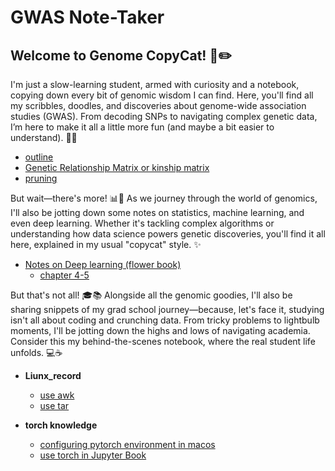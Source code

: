 # GWAS Note-Taker

## Welcome to Genome CopyCat! 🧬✏️

I'm just a slow-learning student, armed with curiosity and a notebook, copying down every bit of genomic wisdom I can find. Here, you'll find all my scribbles, doodles, and discoveries about genome-wide association studies (GWAS). From decoding SNPs to navigating complex genetic data, I’m here to make it all a little more fun (and maybe a bit easier to understand). 🧠💡

- [outline](./src/outline.md)
- [Genetic Relationship Matrix or kinship matrix](./src/GRM)
- [pruning](./src/pruning.md)

But wait—there's more! 📊🤖 As we journey through the world of genomics, I'll also be jotting down some notes on statistics, machine learning, and even deep learning. Whether it's tackling complex algorithms or understanding how data science powers genetic discoveries, you'll find it all here, explained in my usual "copycat" style. ✨

- [Notes on Deep learning (flower book)](./deep-learning-flower-book-note/)
  - [chapter 4-5](./deep-learning-flower-book-note/chapter4-5.md)

But that's not all! 🎓📚 Alongside all the genomic goodies, I'll also be sharing snippets of my grad school journey—because, let's face it, studying isn't all about coding and crunching data. From tricky problems to lightbulb moments, I'll be jotting down the highs and lows of navigating academia. Consider this my behind-the-scenes notebook, where the real student life unfolds. 💻☕

- **Liunx_record**
  - [use awk](./Linux_record/use-awk.md)
  - [use tar](./Linux_record/use-tar.md)

- **torch knowledge**
  - [configuring pytorch environment in macos](./torch-knowledge/configuring-pytorch-environment-in-macos.md)
  - [use torch in Jupyter Book](./torch-knowledge/use-torch-in-jupyter.md)
